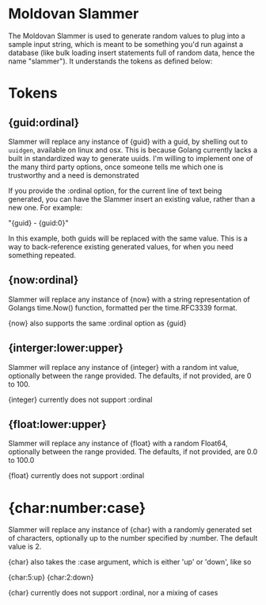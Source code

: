 Moldovan Slammer
==================

The Moldovan Slammer is used to generate random values to plug into a sample input string, which is meant to be something you'd run against a database (like bulk loading insert statements full of random data, hence the name "slammer"). It understands the tokens as defined below:

# Tokens

## {guid:ordinal}

Slammer will replace any instance of {guid} with a guid, by shelling out to `uuidgen`, available on linux and osx. This is because Golang currently lacks
a built in standardized way to generate uuids. I'm willing to implement one
of the many third party options, once someone tells me which one is trustworthy
and a need is demonstrated

If you provide the :ordinal option, for the current line of text being generated,
you can have the Slammer insert an existing value, rather than a new one. For
example:

"{guid} - {guid:0}"

In this example, both guids will be replaced with the same value. This is a way
to back-reference existing generated values, for when you need something repeated.

## {now:ordinal}

Slammer will replace any instance of {now} with a string representation of Golangs
time.Now() function, formatted per the time.RFC3339 format.

{now} also supports the same :ordinal option as {guid}

## {interger:lower:upper}

Slammer will replace any instance of {integer} with a random int value, optionally between the range provided. The defaults, if not provided, are 0 to 100.

{integer} currently does not support :ordinal

## {float:lower:upper}

Slammer will replace any instance of {float} with a random Float64, optionally between the range provided. The defaults, if not provided, are 0.0 to 100.0

{float} currently does not support :ordinal

# {char:number:case}

Slammer will replace any instance of {char} with a randomly generated set of characters,
optionally up to the number specified by :number. The default value is 2.

{char} also takes the :case argument, which is either 'up' or 'down', like so

{char:5:up}
{char:2:down}

{char} currently does not support :ordinal, nor a mixing of cases
